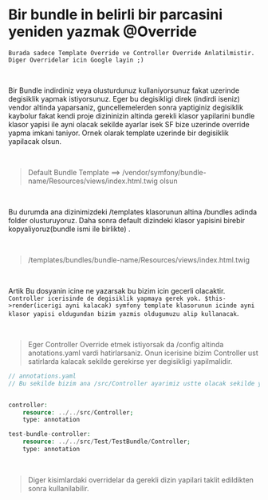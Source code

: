 
# Bir bundle in belirli bir parcasini yeniden yazmak @Override
`Burada sadece Template Override ve Controller Override Anlatilmistir. Diger Overridelar icin Google layin ;)`

<br>

Bir Bundle indirdiniz veya olusturdunuz kullaniyorsunuz fakat uzerinde degisiklik yapmak istiyorsunuz. Eger bu degisikligi direk (indirdi iseniz) vendor altinda yaparsaniz, guncellemelerden sonra yaptiginiz degisiklik kaybolur fakat kendi proje dizininizin altinda gerekli klasor yapilarini bundle klasor yapisi ile ayni olacak sekilde ayarlar isek SF bize uzerinde override yapma imkani taniyor. Ornek olarak template uzerinde bir degisiklik yapilacak olsun. 

<br>


> Default Bundle Template ==>  /vendor/symfony/bundle-name/Resources/views/index.html.twig olsun 

<br>

Bu durumda ana dizinimizdeki /templates klasorunun altina /bundles adinda folder olusturuyoruz. 
Daha sonra default dizindeki klasor yapisini birebir kopyaliyoruz(bundle ismi ile birlikte) .

<br>

> /templates/bundles/bundle-name/Resources/views/index.html.twig 

<br>

Artik Bu dosyanin icine ne yazarsak bu bizim icin gecerli olacaktir. `Controller icerisinde de degisiklik yapmaya gerek yok. $this->render(icerigi ayni kalacak) symfony template klasorunun icinde ayni klasor yapisi oldugundan bizim yazmis oldugumuzu alip kullanacak`.


<br>

> Eger Controller Override etmek istiyorsak da /config altinda anotations.yaml vardi hatirlarsaniz. Onun icerisine bizim Controller ust satirlarda kalacak sekilde gerekirse yer degisikligi yapilmalidir.

```php
// annotations.yaml 
// Bu sekilde bizim ana /src/Controller ayarimiz ustte olacak sekilde yazabiliriz.


controller:
    resource: ../../src/Controller;
    type: annotation

test-bundle-controller:
    resource: ../../src/Test/TestBundle/Controller;
    type: annotation    
```

<br>

> Diger kisimlardaki overridelar da gerekli dizin yapilari taklit edildikten sonra kullanilabilir.

